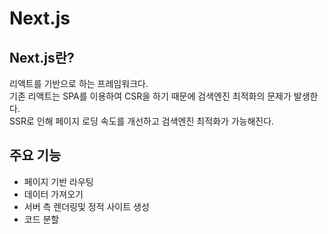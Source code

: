 # Next.js
## Next.js란?
리액트를 기반으로 하는 프레임워크다.  
기존 리액트는 SPA를 이용하여 CSR을 하기 때문에 검색엔진 최적화의 문제가 발생한다.  
SSR로 인해 페이지 로딩 속도를 개선하고 검색엔진 최적화가 가능해진다.
## 주요 기능
- 페이지 기반 라우팅
- 데이터 가져오기
- 서버 측 렌더링및 정적 사이트 생성
- 코드 분할